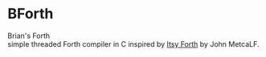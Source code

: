 # BForth
Brian's Forth <br />
simple threaded Forth compiler in C
inspired by <a href='http://www.retroprogramming.com/2012/03/itsy-forth-1k-tiny-compiler.html'>Itsy Forth</a> by John MetcaLF.
